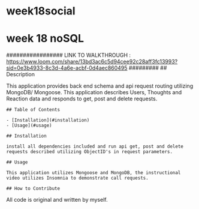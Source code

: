 # week18social
# week 18 noSQL
 ################# LINK TO WALKTHROUGH : https://www.loom.com/share/13bd3ac6c5d94cee92c28aff3fc13993?sid=0e3b4933-8c3d-4a6e-acbf-0d4aec860495 #########
    ## Description
    
   This application provides back end schema and api request routing utilizing MongoDB/ Mongoose. This application describes Users, Thoughts and Reaction data and responds to get, post and delete requests.
    
    ## Table of Contents 
    
    - [Installation](#installation)
    - [Usage](#usage)
      
    ## Installation
    
    install all dependencies included and run api get, post and delete requests described utilizing ObjectID's in request parameters.
    
    ## Usage
    
    This application utilizes Mongoose and MongoDB, the instructional video utilizes Insomnia to demonstrate call requests.
    
    ## How to Contribute
    
   All code is original and written by myself.

    